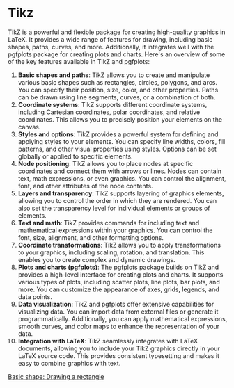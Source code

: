 # Tikz

TikZ is a powerful and flexible package for creating high-quality graphics in LaTeX. It provides a wide range of features for drawing, including basic shapes, paths, curves, and more. Additionally, it integrates well with the pgfplots package for creating plots and charts. Here's an overview of some of the key features available in TikZ and pgfplots:

1. **Basic shapes and paths**: TikZ allows you to create and manipulate various basic shapes such as rectangles, circles, polygons, and arcs. You can specify their position, size, color, and other properties. Paths can be drawn using line segments, curves, or a combination of both.
2. **Coordinate systems**: TikZ supports different coordinate systems, including Cartesian coordinates, polar coordinates, and relative coordinates. This allows you to precisely position your elements on the canvas.
3. **Styles and options**: TikZ provides a powerful system for defining and applying styles to your elements. You can specify line widths, colors, fill patterns, and other visual properties using styles. Options can be set globally or applied to specific elements.
4. **Node positioning**: TikZ allows you to place nodes at specific coordinates and connect them with arrows or lines. Nodes can contain text, math expressions, or even graphics. You can control the alignment, font, and other attributes of the node contents.
5. **Layers and transparency**: TikZ supports layering of graphics elements, allowing you to control the order in which they are rendered. You can also set the transparency level for individual elements or groups of elements.
6. **Text and math**: TikZ provides commands for including text and mathematical expressions within your graphics. You can control the font, size, alignment, and other formatting options.
7. **Coordinate transformations**: TikZ allows you to apply transformations to your graphics, including scaling, rotation, and translation. This enables you to create complex and dynamic drawings.
8. **Plots and charts (pgfplots)**: The pgfplots package builds on TikZ and provides a high-level interface for creating plots and charts. It supports various types of plots, including scatter plots, line plots, bar plots, and more. You can customize the appearance of axes, grids, legends, and data points.
9. **Data visualization**: TikZ and pgfplots offer extensive capabilities for visualizing data. You can import data from external files or generate it programmatically. Additionally, you can apply mathematical expressions, smooth curves, and color maps to enhance the representation of your data.
10. **Integration with LaTeX**: TikZ seamlessly integrates with LaTeX documents, allowing you to include your TikZ graphics directly in your LaTeX source code. This provides consistent typesetting and makes it easy to combine graphics with text.

[Basic shape: Drawing a rectangle](Tikz%20e704782bb405404ea8e24c50a80f745f/Basic%20shape%20Drawing%20a%20rectangle%20f478ee3485094c1cbe5a8f0adf301ca6.md)